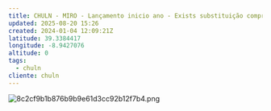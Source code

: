 ```yaml
---
title: CHULN - MIRO - Lançamento inicio ano - Exists substituição compromisso e chave orçamentalpng
updated: 2025-08-20 15:26
created: 2024-01-04 12:09:21Z
latitude: 39.3384417
longitude: -8.9427076
altitude: 0
tags:
  - chuln
cliente: chuln
---
```


![8c2cf9b1b876b9b9e61d3cc92b12f7b4.png](8c2cf9b1b876b9b9e61d3cc92b12f7b4.png)